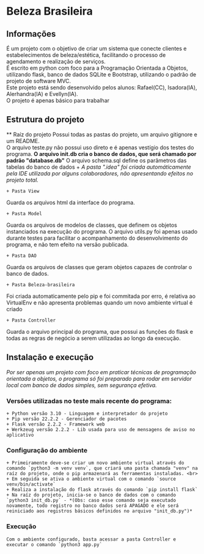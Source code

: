 # Beleza Brasileira

## Informações
É um projeto com o objetivo de criar um sistema que conecte clientes e estabelecimentos de beleza/estética, facilitando
o processo de agendamento e realização de serviços.<br>
É escrito em python com foco para a Programação Orientada a Objetos, utilizando flask, banco de dados SQLite e Bootstrap, utilizando o padrão de projeto de software MVC.<br>
Este projeto está sendo desenvolvido pelos alunos: Rafael(CC), Isadora(IA), Alerhandra(IA) e Evellyn(IA).<br>
O projeto é apenas básico para trabalhar 

## Estrutura do projeto
** Raíz do projeto
Possui todas as pastas do projeto, um arquivo gitignore e um README.<br>
O arquivo teste.py não possui uso direto e é apenas vestígio dos testes do programa.
**O arquivo init.db cria o banco de dados, que será chamado por padrão "database.db"**
O arquivo schema.sql define os parâmetros das tabelas do banco de dados
	+ *A pasta ".idea" foi criada automáticamente pela IDE utilizada por alguns colaboradores, não apresentando efeitos no projeto total.*

	+ Pasta View
Guarda os arquivos html da interface do programa.

	+ Pasta Model
Guarda os arquivos de modelos de classes, que definem os objetos instanciados na execução do programa.
O arquivo utils.py foi apenas usado durante testes para facilitar o acompanhamento do desenvolvimento do programa, e não tem efeito na versão publicada.

	+ Pasta DAO
Guarda os arquivos de classes que geram objetos capazes de controlar o banco de dados.

	+ Pasta Beleza-brasileira
Foi criada automaticamente pelo pip e foi commitada por erro, é relativa ao VirtualEnv e não apresenta problemas quando um novo ambiente virtual é criado

	+ Pasta Controller
Guarda o arquivo principal do programa, que possui as funções do flask e todas as regras de negócio a serem utilizadas ao longo da execução.

## Instalação e execução
*Por ser apenas um projeto com foco em praticar técnicas de programação orientada a objetos, o programa só foi preparado para rodar em servidor local com banco de dados simples, sem segurança efetiva.*
### Versões utilizadas no teste mais recente do programa:
	
	+ Python versão 3.10 - Linguagem e interpretador do projeto
	+ Pip versão 22.2.2 - Gerenciador de pacotes
	+ Flask versão 2.2.2 - Framework web
	+ Werkzeug versão 2.2.2 - Lib usada para uso de mensagens de aviso no aplicativo

### Configuração do ambiente
	+ Primeiramente deve-se criar um novo ambiente virtual através do comando `python3 -m venv venv`, que criará uma pasta chamada "venv" na raíz do projeto, onde o pip armazenará as ferramentas instaladas. <br>
	+ Em seguida se ativa o ambiente virtual com o comando `source venv/bin/activate`
	+ Realiza a instalação do flask através do comando `pip install flask`
	+ Na raíz do projeto, inicia-se o banco de dados com o comando `python3 init_db.py` - *(Obs: caso esse comando seja executado novamente, todo registro no banco dados será APAGADO e ele será reiniciado aos registros básicos definidos no arquivo "init_db.py")*

### Execução
	Com o ambiente configurado, basta acessar a pasta Controller e executar o comando `python3 app.py`


